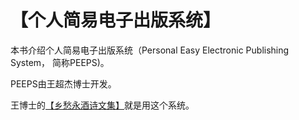 # 【个人简易电子出版系统】

本书介绍个人简易电子出版系统（Personal Easy Electronic Publishing System， 简称PEEPS)。

PEEPS由王超杰博士开发。

王博士的[【乡愁永酒诗文集】](https://www.wcj365.xyz)就是用这个系统。

